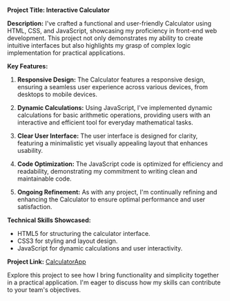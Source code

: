 **Project Title: Interactive Calculator**

**Description:**
I've crafted a functional and user-friendly Calculator using HTML, CSS, and JavaScript, showcasing my proficiency in front-end web development. This project not only demonstrates my ability to create intuitive interfaces but also highlights my grasp of complex logic implementation for practical applications.

**Key Features:**
1. **Responsive Design:** The Calculator features a responsive design, ensuring a seamless user experience across various devices, from desktops to mobile devices.

2. **Dynamic Calculations:** Using JavaScript, I've implemented dynamic calculations for basic arithmetic operations, providing users with an interactive and efficient tool for everyday mathematical tasks.

3. **Clear User Interface:** The user interface is designed for clarity, featuring a minimalistic yet visually appealing layout that enhances usability.

4. **Code Optimization:** The JavaScript code is optimized for efficiency and readability, demonstrating my commitment to writing clean and maintainable code.

5. **Ongoing Refinement:** As with any project, I'm continually refining and enhancing the Calculator to ensure optimal performance and user satisfaction.

**Technical Skills Showcased:**
- HTML5 for structuring the calculator interface.
- CSS3 for styling and layout design.
- JavaScript for dynamic calculations and user interactivity.

**Project Link:**
[CalculatorApp](your-github-repository-link)

Explore this project to see how I bring functionality and simplicity together in a practical application. I'm eager to discuss how my skills can contribute to your team's objectives.
